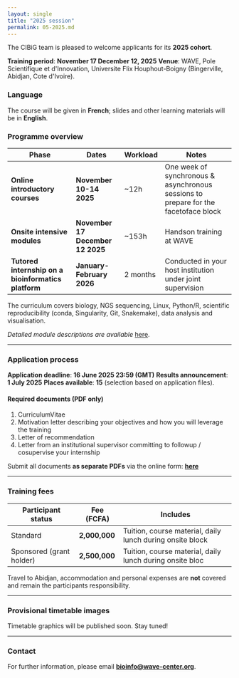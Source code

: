 ```yaml
---
layout: single
title: "2025 session"
permalink: 05-2025.md
---
```


The CIBiG team is pleased to welcome applicants for its **2025 cohort**.

 **Training period**: **November 17 December 12, 2025**
 **Venue**: WAVE, Pole Scientifique et d'Innovation, Universite Flix Houphout-Boigny (Bingerville, Abidjan, Cote d'Ivoire).


### Language

The course will be given in **French**; slides and other learning materials will be in **English**.



### Programme overview

| Phase                                                   | Dates                              | Workload | Notes                                                                                 |
| ------------------------------------------------------- | ---------------------------------- | -------- | ------------------------------------------------------------------------------------- |
|  **Online introductory courses**                   | **November 10-14 2025**            | \~12h   | One week of synchronous & asynchronous sessions to prepare for the facetoface block |
|  **Onsite intensive modules**                        | **November 17 December 12 2025** | \~153h  | Handson training at WAVE                                                             |
|  **Tutored internship on a bioinformatics platform** | **January-February 2026**        | 2 months | Conducted in your host institution under joint supervision                            |

The curriculum covers biology, NGS sequencing, Linux, Python/R, scientific reproducibility (conda, Singularity, Git, Snakemake), data analysis and visualisation.

*Detailed module descriptions are available*  [here](https://cibig-wave.github.io/01-description.html).

---

### Application process

**Application deadline**: **16 June 2025  23:59 (GMT)**
**Results announcement**: **1 July 2025**
**Places available**: **15** (selection based on application files).

#### Required documents (PDF **only**)

1. CurriculumVitae
2. Motivation letter describing your objectives and how you will leverage the training
3. Letter of recommendation
4. Letter from an institutional supervisor committing to followup / cosupervise your internship

Submit all documents **as separate PDFs** via the online form:
 **[here](https://forms.gle/yT49tcERiHjhqUEp8)**

---

### Training fees

| Participant status       | Fee (FCFA)    | Includes                                                   |
| ------------------------ | ------------- | ---------------------------------------------------------- |
| Standard                 | **2,000,000** | Tuition, course material, daily lunch during onsite block |
| Sponsored (grant holder) | **2,500,000** | Tuition, course material, daily lunch during onsite bloc   |

Travel to Abidjan, accommodation and personal expenses are **not** covered and remain the participants responsibility.

---

### Provisional timetable images

Timetable graphics will be published soon. Stay tuned!

<!-- Uncomment and replace when available
![Week1](/assets/img/timetable-week1.png)
![Week2](/assets/img/timetable-week2.png)
![Week3](/assets/img/timetable-week3.png)
![Week4](/assets/img/timetable-week4.png)
-->

---

### Contact

For further information, please email **[bioinfo@wave-center.org](mailto:bioinfo@wave-center.org)**.

